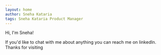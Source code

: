 ```yaml
---
layout: home
author: Sneha Kataria
tags: Sneha Kataria Product Manager
---
```


Hi, I'm Sneha!

If you'd like to chat with me about anything you can reach me on linkedIn.
Thanks for visiting
